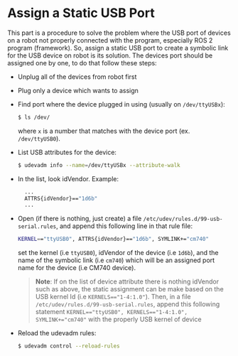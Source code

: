 # Assign a Static USB Port

This part is a procedure to solve the problem where the USB port of devices on a robot not properly connected with the program, especially ROS 2 program (framework). So, assign a static USB port to create a symbolic link for the USB device on robot is its solution. The devices port should be assigned one by one, to do that follow these steps:

- Unplug all of the devices from robot first
- Plug only a device which wants to assign
- Find port where the device plugged in using (usually on `/dev/ttyUSBx`):
  ```sh
  $ ls /dev/
  ```
  where `x` is a number that matches with the device port (ex. `/dev/ttyUSB0`).
- List USB attributes for the device:
  ```sh
  $ udevadm info --name=/dev/ttyUSBx --attribute-walk
  ```
- In the list, look idVendor. Example:
  ```sh
    ...
    ATTRS{idVendor}=="1d6b"
    ...
  ```
- Open (if there is nothing, just create) a file `/etc/udev/rules.d/99-usb-serial.rules`, and append this following line in that rule file:
  ```sh
  KERNEL=="ttyUSB0", ATTRS{idVendor}=="1d6b", SYMLINK+="cm740"
  ```
  set the kernel (i.e `ttyUSB0`), idVendor of the device (i.e `1d6b`), and the name of the symbolic link (i.e `cm740`) which will be an assigned port name for the device (i.e CM740 device).

  > **Note**: If on the list of device attribute there is nothing idVendor such as above, the static assignment can be make based on the USB kernel Id (i.e `KERNELS=="1-4:1.0"`).
  > Then, in a file `/etc/udev/rules.d/99-usb-serial.rules`, append this following statement `KERNEL=="ttyUSB0", KERNELS=="1-4:1.0", SYMLINK+="cm740"` with the properly USB kernel of device

- Reload the udevadm rules:
  ```sh
  $ udevadm control --reload-rules
  ```
